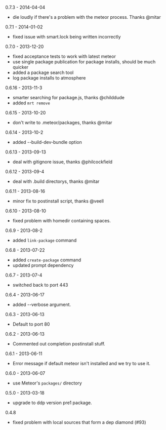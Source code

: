 0.7.3 - 2014-04-04
  - die loudly if there's a problem with the meteor process. Thanks @mitar

0.7.1 - 2014-01-02
  - fixed issue with smart.lock being written incorrectly

0.7.0 - 2013-12-20
  - fixed acceptance tests to work with latest meteor
  - use single package publication for package installs, should be much quicker
  - added a package search tool
  - log package installs to atmosphere

0.6.16 - 2013-11-3
  - smarter searching for package.js, thanks @childdude
  - added `mrt remove`

0.6.15 - 2013-10-20
  - don't write to .meteor/packages, thanks @mitar

0.6.14 - 2013-10-2
  - added --build-dev-bundle option

0.6.13 - 2013-09-13
  - deal with gitignore issue, thanks @philcockfield

0.6.12 - 2013-09-4
  - deal with .build directorys, thanks @mitar

0.6.11 - 2013-08-16
  - minor fix to postinstall script, thanks @veell

0.6.10 - 2013-08-10
  - fixed problem with homedir containing spaces.

0.6.9 - 2013-08-2
  - added `link-package` command

0.6.8 - 2013-07-22
  - added `create-package` command
  - updated prompt dependency

0.6.7 - 2013-07-4
  - switched back to port 443

0.6.4 - 2013-06-17
  - added --verbose argument.

0.6.3 - 2013-06-13
  - Default to port 80

0.6.2 - 2013-06-13
  - Commented out completion postinstall stuff.

0.6.1 - 2013-06-11
  - Error message if default meteor isn't installed and we try to use it.

0.6.0 - 2013-06-07
  - use Meteor's `packages/` directory

0.5.0 - 2013-03-18
  - upgrade to ddp version pre1 package.

0.4.8
  - fixed problem with local sources that form a dep diamond (#93)
